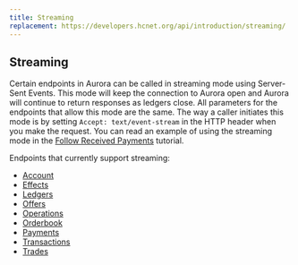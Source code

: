 ```yaml
---
title: Streaming
replacement: https://developers.hcnet.org/api/introduction/streaming/
---
```


## Streaming

Certain endpoints in Aurora can be called in streaming mode using Server-Sent Events. This mode will keep the connection to Aurora open and Aurora will continue to return responses as ledgers close. All parameters for the endpoints that allow this mode are the same. The way a caller initiates this mode is by setting `Accept: text/event-stream` in the HTTP header when you make the request.
You can read an example of using the streaming mode in the [Follow Received Payments](./tutorials/follow-received-payments.md) tutorial.

Endpoints that currently support streaming:
* [Account](./endpoints/accounts-single.md)
* [Effects](./endpoints/effects-all.md)
* [Ledgers](./endpoints/ledgers-all.md)
* [Offers](./endpoints/offers-for-account.md)
* [Operations](./endpoints/operations-all.md)
* [Orderbook](./endpoints/orderbook-details.md)
* [Payments](./endpoints/payments-all.md)
* [Transactions](./endpoints/transactions-all.md)
* [Trades](./endpoints/trades.md)
